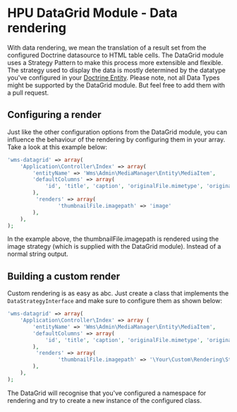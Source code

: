 # HPU DataGrid Module - Data rendering
With data rendering, we mean the translation of a result set from the configured Doctrine datasource to HTML table cells. 
The DataGrid module uses a Strategy Pattern to make this process more extensible and flexible.
The strategy used to display the data is mostly determined by the datatype you've configured in your [Doctrine Entity](https://doctrine-dbal.readthedocs.org/en/latest/reference/types.html). Please note, not all Data Types might be supported by the DataGrid module.
But feel free to add them with a pull request.

## Configuring a render
Just like the other configuration options from the DataGrid module, you can influence the behaviour of the rendering by configuring them in your array.  Take a look at this example below:

```php 
'wms-datagrid' => array(
    'Application\Controller\Index' => array(
        'entityName' => 'Wms\Admin\MediaManager\Entity\MediaItem',
        'defaultColumns' => array(
            'id', 'title', 'caption', 'originalFile.mimetype', 'originalFile.size', 'thumbnailFile.imagepath'
        ),
         'renders' => array(
                'thumbnailFile.imagepath' => 'image'
        ),
    ),
);
```
    
In the example above, the thumbnailFile.imagepath is rendered using the image strategy (which is supplied with the DataGrid module). Instead of a normal string output. 

## Building a custom render
Custom rendering is as easy as abc. Just create a class that implements the `DataStrategyInterface` and make sure to configure them as shown below: 

```php
'wms-datagrid' => array(
    'Application\Controller\Index' => array (
        'entityName' => 'Wms\Admin\MediaManager\Entity\MediaItem',
        'defaultColumns' => array(
            'id', 'title', 'caption', 'originalFile.mimetype', 'originalFile.size', 'thumbnailFile.imagepath'
        ),
         'renders' => array(
                'thumbnailFile.imagepath' => '\Your\Custom\Rendering\StrategyClass'
        ),
    ),
);
```
The DataGrid will recognise that you've configured a namespace for rendering and try to create a new instance of the configured class.